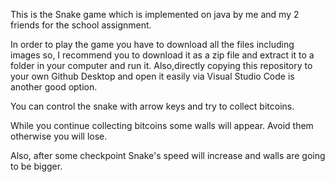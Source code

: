 This is the Snake game which is implemented on java by me and my 2 friends for the school assignment. 

In order to play the game you have to download all the files including images so, 
I recommend you to download it as a zip file and extract it to a folder in your computer and run it. Also,directly copying this repository to your own Github Desktop and open it easily via Visual Studio Code is another good option. 

You can control the snake with arrow keys and try to collect bitcoins.

While you continue collecting bitcoins some walls will appear. Avoid them otherwise you will lose. 

Also, after some checkpoint Snake's speed will increase and walls are going to be bigger. 
